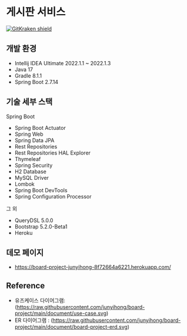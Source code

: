 # 게시판 서비스
[![GitKraken shield](https://img.shields.io/badge/GitKraken-Legendary%20Git%20Tools-teal?style=plastic&logo=gitkraken)](http://gitkraken.link/junyihong)

## 개발 환경

* Intellij IDEA Ultimate 2022.1.1 ~ 2022.1.3
* Java 17
* Gradle 8.1.1
* Spring Boot 2.7.14

## 기술 세부 스택

Spring Boot

* Spring Boot Actuator
* Spring Web
* Spring Data JPA
* Rest Repositories
* Rest Repositories HAL Explorer
* Thymeleaf
* Spring Security
* H2 Database
* MySQL Driver
* Lombok
* Spring Boot DevTools
* Spring Configuration Processor

그 외

* QueryDSL 5.0.0
* Bootstrap 5.2.0-Beta1
* Heroku

## 데모 페이지
*  https://board-project-junyihong-8f72664a6221.herokuapp.com/


## Reference

* 유즈케이스 다이어그램: (https://raw.githubusercontent.com/junyihong/board-project/main/document/use-case.svg)
* ER 다이어그램 : (https://raw.githubusercontent.com/junyihong/board-project/main/document/board-project-erd.svg)
